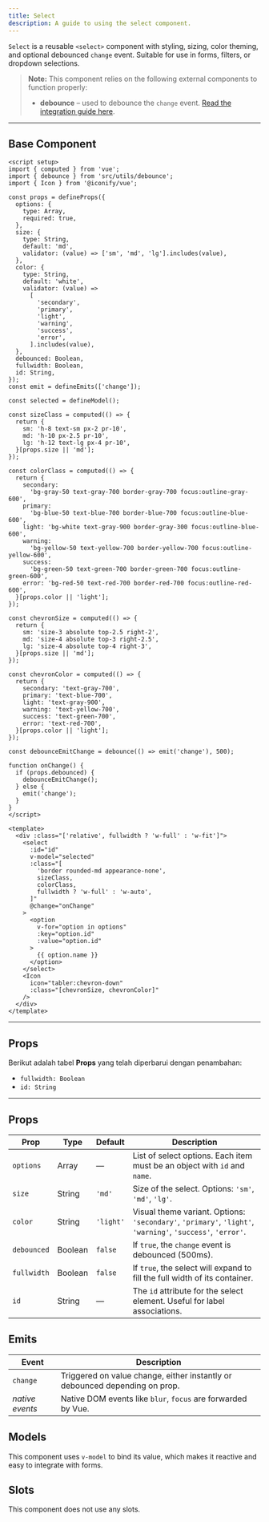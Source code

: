 ```yaml
---
title: Select  
description: A guide to using the select component.
---
```


`Select` is a reusable `<select>` component with styling, sizing, color theming, and optional debounced `change` event. Suitable for use in forms, filters, or dropdown selections.

> **Note:** This component relies on the following external components to function properly:
> * **debounce** – used to debounce the `change` event. [Read the integration guide here](/utils/debounce).

---

## Base Component

```vue
<script setup>
import { computed } from 'vue';
import { debounce } from 'src/utils/debounce';
import { Icon } from '@iconify/vue';

const props = defineProps({
  options: {
    type: Array,
    required: true,
  },
  size: {
    type: String,
    default: 'md',
    validator: (value) => ['sm', 'md', 'lg'].includes(value),
  },
  color: {
    type: String,
    default: 'white',
    validator: (value) =>
      [
        'secondary',
        'primary',
        'light',
        'warning',
        'success',
        'error',
      ].includes(value),
  },
  debounced: Boolean,
  fullwidth: Boolean,
  id: String,
});
const emit = defineEmits(['change']);

const selected = defineModel();

const sizeClass = computed(() => {
  return {
    sm: 'h-8 text-sm px-2 pr-10',
    md: 'h-10 px-2.5 pr-10',
    lg: 'h-12 text-lg px-4 pr-10',
  }[props.size || 'md'];
});

const colorClass = computed(() => {
  return {
    secondary:
      'bg-gray-50 text-gray-700 border-gray-700 focus:outline-gray-600',
    primary:
      'bg-blue-50 text-blue-700 border-blue-700 focus:outline-blue-600',
    light: 'bg-white text-gray-900 border-gray-300 focus:outline-blue-600',
    warning:
      'bg-yellow-50 text-yellow-700 border-yellow-700 focus:outline-yellow-600',
    success:
      'bg-green-50 text-green-700 border-green-700 focus:outline-green-600',
    error: 'bg-red-50 text-red-700 border-red-700 focus:outline-red-600',
  }[props.color || 'light'];
});

const chevronSize = computed(() => {
  return {
    sm: 'size-3 absolute top-2.5 right-2',
    md: 'size-4 absolute top-3 right-2.5',
    lg: 'size-4 absolute top-4 right-3',
  }[props.size || 'md'];
});

const chevronColor = computed(() => {
  return {
    secondary: 'text-gray-700',
    primary: 'text-blue-700',
    light: 'text-gray-900',
    warning: 'text-yellow-700',
    success: 'text-green-700',
    error: 'text-red-700',
  }[props.color || 'light'];
});

const debounceEmitChange = debounce(() => emit('change'), 500);

function onChange() {
  if (props.debounced) {
    debounceEmitChange();
  } else {
    emit('change');
  }
}
</script>

<template>
  <div :class="['relative', fullwidth ? 'w-full' : 'w-fit']">
    <select
      :id="id"
      v-model="selected"
      :class="[
        'border rounded-md appearance-none',
        sizeClass,
        colorClass,
        fullwidth ? 'w-full' : 'w-auto',
      ]"
      @change="onChange"
    >
      <option
        v-for="option in options"
        :key="option.id"
        :value="option.id"
      >
        {{ option.name }}
      </option>
    </select>
    <Icon
      icon="tabler:chevron-down"
      :class="[chevronSize, chevronColor]"
    />
  </div>
</template>
```

---

## Props

Berikut adalah tabel **Props** yang telah diperbarui dengan penambahan:

* `fullwidth: Boolean`
* `id: String`

---

## Props

| Prop        | Type    | Default   | Description                                                                                                |
| ----------- | ------- | --------- | -----------------------------------------------------------------------------------------------------------|
| `options`   | Array   | —         | List of select options. Each item must be an object with `id` and `name`.                                  |
| `size`      | String  | `'md'`    | Size of the select. Options: `'sm'`, `'md'`, `'lg'`.                                                       |
| `color`     | String  | `'light'` | Visual theme variant. Options: `'secondary'`, `'primary'`, `'light'`, `'warning'`, `'success'`, `'error'`. |
| `debounced` | Boolean | `false`   | If `true`, the `change` event is debounced (500ms).                                                        |
| `fullwidth` | Boolean | `false`   | If `true`, the select will expand to fill the full width of its container.                                 |
| `id`        | String  | —         | The `id` attribute for the select element. Useful for label associations.                                  |

## Emits

| Event    | Description                                                                 |
| -------- | --------------------------------------------------------------------------- |
| `change` | Triggered on value change, either instantly or debounced depending on prop. |
| *native events* | Native DOM events like `blur`, `focus` are forwarded by Vue.                |

## Models

This component uses `v-model` to bind its value, which makes it reactive and easy to integrate with forms.

## Slots

This component does not use any slots.